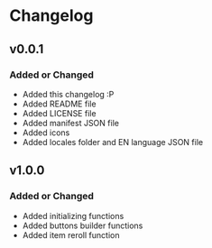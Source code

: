 # Changelog

## v0.0.1

### Added or Changed

- Added this changelog :P
- Added README file
- Added LICENSE file
- Added manifest JSON file
- Added icons
- Added locales folder and EN language JSON file

## v1.0.0

### Added or Changed

- Added initializing functions
- Added buttons builder functions
- Added item reroll function
